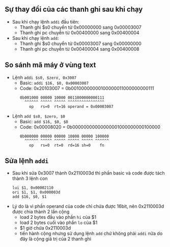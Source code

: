 ## Sự thay đổi của các thanh ghi sau khi chạy
- Sau khi chạy lệnh `addi` đầu tiên:
  - Thanh ghi $s0 chuyển từ 0x00000000 sang 0x00003007
  - Thanh ghi pc chuyển từ 0x00400000 sang 0x00400004
- Sau khi chạy lệnh `add`:
  - Thanh ghi $s0 chuyển từ 0x00003007 sang 0x00000000
  - Thanh ghi pc chuyển từ 0x00400004 sang 0x00400008

## So sánh mã máy ở vùng text
- Lệnh `addi $s0, $zero, 0x3007`
  - Basic: `addi $16, $0, 0x00003007`
  - Code: 0x20103007 = 0b00100000000100000011000000000111
    ```
    0b001000 00000 10000 0011000000000111
      ^^^^^^ ^^^^^ ^^^^^ ^^^^^^^^^^^^^^^^
        op   rs=0  rt=16 operand = 0x00003007
    ```
- Lệnh `add $s0, $zero, $0`
  - Basic: `add $16, $0, $0`
  - Code: 0x00008020 = 0b00000000000000001000000000100000
    ```
    0b000000 00000 00000 10000 00000 100000
      ^^^^^^ ^^^^^ ^^^^^ ^^^^^ ^^^^^ ^^^^^^
        op   rs=0  rt=0  rd=16 sh=0    fn
    ```

## Sửa lệnh `addi`
- Sau khi sửa 0x3007 thành 0x2110003d thì phần basic và code được tách thành 3 lệnh con
  ```
  lui $1, 0x00002110
  ori $1, $1, 0x000003d
  add $16, $0, $1
  ```
- Lý do là vì phần operand của code chỉ chứa được 16bit, nên 0x2110003d được chia thành 2 lần cộng
  - load 2 bytes đầu vào phần `hi` của $1
  - load 2 bytes cuối vào phần `lo` của $1
  - $1 giờ chứa 0x2110003d
  - tiến hành cộng nhưng sử dụng lệnh `add` chứ không phải `addi` nữa do đây là cộng giá trị của 2 thanh ghi

